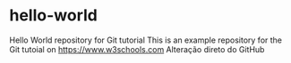 ﻿# hello-world
Hello World repository for Git tutorial
This is an example repository for the Git tutoial on https://www.w3schools.com
Alteração direto do GitHub
